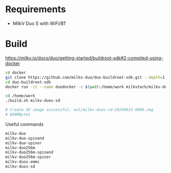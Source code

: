 # Requirements

* MilkV Duo S with WiFi/BT


# Build

https://milkv.io/docs/duo/getting-started/buildroot-sdk#2-compiled-using-docker

```bash
cd docker
git clone https://github.com/milkv-duo/duo-buildroot-sdk.git --depth=1
cd duo-buildroot-sdk
docker run -it --name duodocker -v $(pwd):/home/work milkvtech/milkv-duo:latest /bin/bash

cd /home/work
./build.sh milkv-duos-sd

# Create SD image successful: out/milkv-duos-sd-20240615-0006.img
# 800MBytes
```

Useful commands

```bash
milkv-duo
milkv-duo-spinand
milkv-duo-spinor
milkv-duo256m
milkv-duo256m-spinand
milkv-duo256m-spinor
milkv-duos-emmc
milkv-duos-sd
```